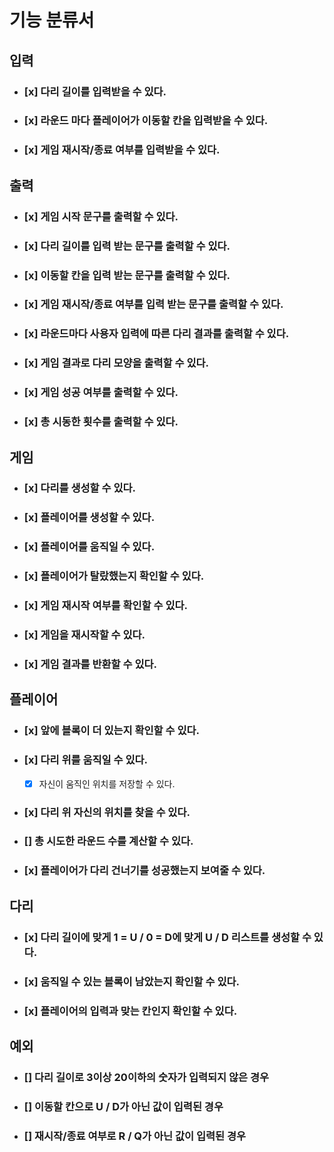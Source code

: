 # 기능 분류서
## 입력
- ### [x] 다리 길이를 입력받을 수 있다.
- ### [x] 라운드 마다 플레이어가 이동할 칸을 입력받을 수 있다.
- ### [x] 게임 재시작/종료 여부를 입력받을 수 있다.

## 출력
- ### [x] 게임 시작 문구를 출력할 수 있다.
- ### [x] 다리 길이를 입력 받는 문구를 출력할 수 있다.
- ### [x] 이동할 칸을 입력 받는 문구를 출력할 수 있다.
- ### [x] 게임 재시작/종료 여부를 입력 받는 문구를 출력할 수 있다.
- ### [x] 라운드마다 사용자 입력에 따른 다리 결과를 출력할 수 있다.
- ### [x] 게임 결과로 다리 모양을 출력할 수 있다.
- ### [x] 게임 성공 여부를 출력할 수 있다.
- ### [x] 총 시동한 횟수를 출력할 수 있다.
## 게임
- ### [x] 다리를 생성할 수 있다.
- ### [x] 플레이어를 생성할 수 있다.
- ### [x] 플레이어를 움직일 수 있다.
- ### [x] 플레이어가 탈랐했는지 확인할 수 있다.
- ### [x] 게임 재시작 여부를 확인할 수 있다.
- ### [x] 게임을 재시작할 수 있다.
- ### [x] 게임 결과를 반환할 수 있다.
## 플레이어
- ### [x] 앞에 블록이 더 있는지 확인할 수 있다.
- ### [x] 다리 위를 움직일 수 있다.
  - [x] 자신이 움직인 위치를 저장할 수 있다.
- ### [x] 다리 위 자신의 위치를 찾을 수 있다.
- ### [] 총 시도한 라운드 수를 계산할 수 있다.
- ### [x] 플레이어가 다리 건너기를 성공했는지 보여줄 수 있다.
## 다리
- ### [x] 다리 길이에 맞게 1 = U / 0 = D에 맞게 U / D 리스트를 생성할 수 있다.
- ### [x] 움직일 수 있는 블록이 남았는지 확인할 수 있다.
- ### [x] 플레이어의 입력과 맞는 칸인지 확인할 수 있다.
## 예외
- ### [] 다리 길이로 3이상 20이하의 숫자가 입력되지 않은 경우
- ### [] 이동할 칸으로 U / D가 아닌 값이 입력된 경우
- ### [] 재시작/종료 여부로 R / Q가 아닌 값이 입력된 경우
